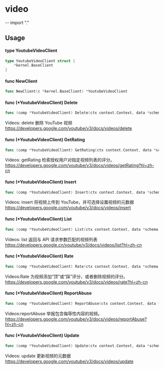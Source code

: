 # video
--
    import "."


## Usage

#### type YoutubeVideoClient

```go
type YoutubeVideoClient struct {
	*kernel.BaseClient
}
```


#### func  NewClient

```go
func NewClient(c *kernel.BaseClient) *YoutubeVideoClient
```

#### func (*YoutubeVideoClient) Delete

```go
func (comp *YoutubeVideoClient) Delete(ctx context.Context, data *schema.YouTubeVideoDeleteReq) (*schema.YouTubeVideoDeleteRes, error)
```
Videos: delete 删除 YouTube 视频
https://developers.google.com/youtube/v3/docs/videos/delete

#### func (*YoutubeVideoClient) GetRating

```go
func (comp *YoutubeVideoClient) GetRating(ctx context.Context, data *schema.YouTubeVideoGetRatingReq) (*schema.YouTubeVideoGetRatingRes, error)
```
Videos: getRating 检索授权用户对指定视频列表的评分。
https://developers.google.com/youtube/v3/docs/videos/getRating?hl=zh-cn

#### func (*YoutubeVideoClient) Insert

```go
func (comp *YoutubeVideoClient) Insert(ctx context.Context, data *schema.YouTubeVideoInsertReq) (*schema.YouTubeVideoInsertRes, error)
```
Videos: insert 将视频上传到 YouTube，并可选择设置视频的元数据
https://developers.google.com/youtube/v3/docs/videos/insert

#### func (*YoutubeVideoClient) List

```go
func (comp *YoutubeVideoClient) List(ctx context.Context, data *schema.YouTubeVideoListReq) (*schema.YouTubeVideoListRes, error)
```
Videos: list 返回与 API 请求参数匹配的视频列表
https://developers.google.cn/youtube/v3/docs/videos/list?hl=zh-cn

#### func (*YoutubeVideoClient) Rate

```go
func (comp *YoutubeVideoClient) Rate(ctx context.Context, data *schema.YouTubeVideoRateReq) error
```
Videos:Rate 为视频添加“顶”或“踩”评分，或者删除视频的评分。
https://developers.google.com/youtube/v3/docs/videos/rate?hl=zh-cn

#### func (*YoutubeVideoClient) ReportAbuse

```go
func (comp *YoutubeVideoClient) ReportAbuse(ctx context.Context, data *schema.YouTubeVideoReportAbuseReq) error
```
Videos:reportAbuse 举报包含侮辱性内容的视频。
https://developers.google.com/youtube/v3/docs/videos/reportAbuse?hl=zh-cn

#### func (*YoutubeVideoClient) Update

```go
func (comp *YoutubeVideoClient) Update(ctx context.Context, data *schema.YouTubeVideoUpdateReq) (*schema.YouTubeVideoUpdateRes, error)
```
Videos: update 更新视频的元数据
https://developers.google.com/youtube/v3/docs/videos/update
